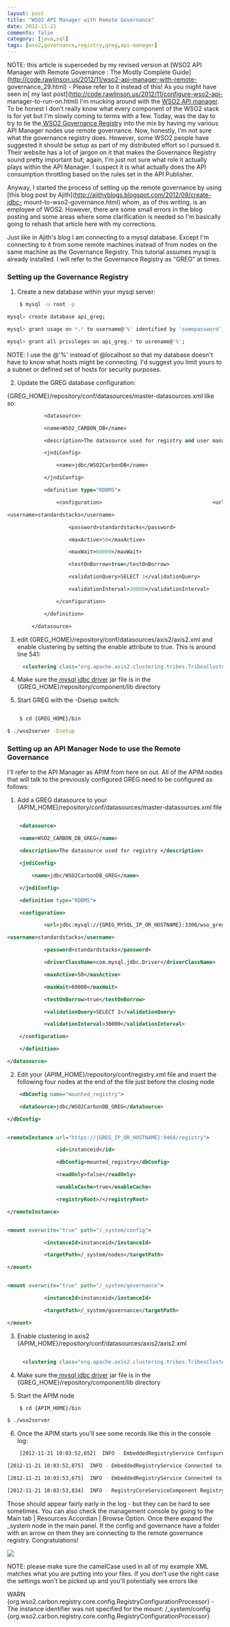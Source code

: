 ```yaml
---
layout: post
title: "WSO2 API Manager with Remote Governance"
date: 2012-11-21
comments: false
category: [java,sql]
tags: [wso2,governance,registry,greg,api-manager]
---
```

NOTE: this article is superceded by my revised version at [WSO2 API Manager
with Remote Governance : The Mostly Complete
Guide](http://code.rawlinson.us/2012/11/wso2-api-manager-with-remote-
governance_29.html) \- Please refer to it instead of this! As you might have
seen in[ my last post](http://code.rawlinson.us/2012/11/configure-wso2-api-
manager-to-run-on.html) I'm mucking around with the [WSO2 API
manager](http://wso2.com/products/api-manager/).  To be honest I don't really
know what every component of the WSO2 stack is for yet but I'm slowly coming
to terms with a few.  Today, was the day to try to tie the[ WSO2 Governance
Registry](http://wso2.com/products/governance-registry/) into the mix by
having my various API Manager nodes use remote governance.  Now, honestly, I'm
not sure what the governance registry does.  However, some WSO2 people have
suggested it should be setup as part of my distributed effort so I pursued it.
Their website has a lot of jargon on it that makes the Governance Registry
sound pretty important but; again, I'm just not sure what role it actually
plays within the API Manager. I suspect it is what actually does the API
consumption throttling based on the rules set in the API Publisher.

Anyway, I started the process of setting up the remote governance by using
[this blog post by Ajith](http://ajithvblogs.blogspot.com/2012/09/create-jdbc-
mount-to-wso2-governance.html) whom, as of this writing, is an employee of
WOS2.  However, there are some small errors in the blog posting and some areas
where some clarification is needed so I'm basically going to rehash that
article here with my corrections.

Just like in Ajith's blog I am connecting to a mysql database.  Except I'm
connecting to it from some remote machines instead of from nodes on the same
machine as the Governance Registry.  This tutorial assumes mysql is already
installed.  I will refer to the Governance Registry as "GREG" at times.


### Setting up the Governance Registry

  1. Create a new database within your mysql server:


```sh
    $ mysql -u root -p

mysql> create database api_greg;

mysql> grant usage on *.* to username@'%' identified by 'somepassword';

mysql> grant all privileges on api_greg.* to usrename@'%';


```


NOTE: I use the @'%' instead of @localhost so that my database doesn't have to know what hosts might be connecting.  I'd suggest you limit yours to a subnet or defined set of hosts for security purposes.

  2. Update the GREG database configuration:

{GREG_HOME}/repository/conf/datasources/master-datasources.xml like so:


```sml
            <datasource>

            <name>WSO2_CARBON_DB</name>

            <description>The datasource used for registry and user manager</description>

            <jndiConfig>

                <name>jdbc/WSO2CarbonDB</name>

            </jndiConfig>

            <definition type="RDBMS">

                <configuration>                                    <url>jdbc:mysql://{GREG_MYSQL_IP_OR_HOSTNAME}:3306/wso_greg?autoReconnect=true&relaxAutoCommit=true</url>

<username>standardstacks</username>

                    <password>standardstacks</password>                    <driverClassName>com.mysql.jdbc.Driver</driverClassName>

                    <maxActive>50</maxActive>

                    <maxWait>60000</maxWait>

                    <testOnBorrow>true</testOnBorrow>

                    <validationQuery>SELECT 1</validationQuery>

                    <validationInterval>30000</validationInterval>

                </configuration>

            </definition>

        </datasource>


```



  3. edit {GREG_HOME}/repository/conf/datasources/axis2/axis2.xml and enable clustering by setting the enable attribute to true.  This is around line 541:


```xml
     <clustering class="org.apache.axis2.clustering.tribes.TribesClusteringAgent" enable="true">
```



  4. Make sure the[ mysql jdbc driver](http://dev.mysql.com/downloads/connector/j/) jar file is in the {GREG_HOME}/repository/component/lib directory

  5. Start GREG with the -Dsetup switch:

```sh

    $ cd {GREG_HOME}/bin

$ ./wso2server -Dsetup


```




### Setting up an API Manager Node to use the Remote Governance


I'll refer to the API Manager as APIM from here on out.  All of the APIM nodes that will talk to the previously configured GREG need to be configured as follows:



  1. Add a GREG datasource to your {APIM_HOME}/repository/conf/datasources/master-datasources.xml file

```xml

    <datasource>

    <name>WSO2_CARBON_DB_GREG</name>

    <description>The datasource used for registry </description>

    <jndiConfig>

        <name>jdbc/WSO2CarbonDB_GREG</name>

    </jndiConfig>

    <definition type="RDBMS">

    <configuration>

            <url>jdbc:mysql://{GREG_MYSQL_IP_OR_HOSTNAME}:3306/wso_greg?autoReconnect=true&relaxAutoCommit=true</url>

<username>standardstacks</username>

            <password>standardstacks</password>

            <driverClassName>com.mysql.jdbc.Driver</driverClassName>

            <maxActive>50</maxActive>

            <maxWait>60000</maxWait>

            <testOnBorrow>true</testOnBorrow>

            <validationQuery>SELECT 1</validationQuery>

            <validationInterval>30000</validationInterval>

    </configuration>

    </definition>

</datasource>


```



  2. Edit your {APIM_HOME}/repository/conf/registry.xml file and insert the following four nodes at the end of the file just before the closing node </wso2registry>


```xml
    <dbConfig name="mounted_registry">

    <dataSource>jdbc/WSO2CarbonDB_GREG</dataSource>

</dbConfig>


<remoteInstance url="https://{GREG_IP_OR_HOSTNAME}:9464/registry">

                <id>instanceid</id>

                <dbConfig>mounted_registry</dbConfig>

                <readOnly>false</readOnly>

                <enableCache>true</enableCache>

                <registryRoot>/</registryRoot>

</remoteInstance>


<mount overwrite="true" path="/_system/config">

            <instanceId>instanceid</instanceId>

            <targetPath>/_system/nodes</targetPath>

</mount>


<mount overwrite="true" path="/_system/governance">

            <instanceId>instanceid</instanceId>

            <targetPath>/_system/governance</targetPath>

</mount>


```



  3. Enable clustering in axis2 {APIM_HOME}/repository/conf/datasources/axis2/axis2.xml

```xml

     <clustering class="org.apache.axis2.clustering.tribes.TribesClusteringAgent" enable="true">
```



  4. Make sure the[ mysql jdbc driver](http://dev.mysql.com/downloads/connector/j/) jar file is in the {GREG_HOME}/repository/component/lib directory

  5. Start the APIM node

```sh
    $ cd {APIM_HOME}/bin

$ ./wso2server
```



  6. Once the APIM starts you'll see some records like this in the console log:

```sh
    [2012-11-21 10:03:52,652]  INFO - EmbeddedRegistryService Configuredry in 674ms

[2012-11-21 10:03:52,875]  INFO - EmbeddedRegistryService Connected to mount at mounted_registry in 9ms

[2012-11-21 10:03:53,675]  INFO - EmbeddedRegistryService Connected to mount at mounted_registry in 0ms

[2012-11-21 10:03:53,834]  INFO - RegistryCoreServiceComponent Registry Mode    : READ-WRITE


```


Those should appear fairly early in the log - but they can be hard to see sometimes.  You can also check the management console by going to the Main tab | Resources Accordian | Browse Option.  Once there expand the _system node in the main panel.  If the config and governance have a folder with an arrow on them they are connecting to the remote governance registry.  Congratulations!


[![](http://2.bp.blogspot.com/-55nUVo1hTPY/UKz9IQ0gjvI/AAAAAAADDtU/jlZHbi5LvCk/s320/api_manager_remote_governance.gif)](http://2.bp.blogspot.com/-55nUVo1hTPY/UKz9IQ0gjvI/AAAAAAADDtU/jlZHbi5LvCk/s1600/api_manager_remote_governance.gif)






NOTE: please make sure the camelCase used in all of my example XML matches what you are putting into your files.  If you don't use the right case the settings won't be picked up and you'll potentially see errors like




WARN {org.wso2.carbon.registry.core.config.RegistryConfigurationProcessor} -  The instance     identifier was not specified for the mount: /_system/config {org.wso2.carbon.registry.core.config.RegistryConfigurationProcessor}


```
